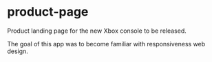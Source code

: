 # product-page

Product landing page for the new Xbox console to be released. 

The goal of this app was to become familiar with responsiveness web design.
